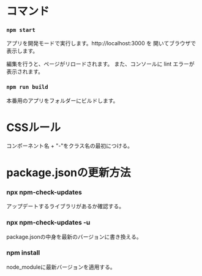 # コマンド
### `npm start`

アプリを開発モードで実行します。http://localhost:3000
を 開いてブラウザで表示します。

編集を行うと、ページがリロードされます。
また、コンソールに lint エラーが表示されます。

### `npm run build`

本番用のアプリをフォルダーにビルドします。

# CSSルール
コンポーネント名 + "-"をクラス名の最初につける。

# package.jsonの更新方法

### npx npm-check-updates
アップデートするライブラリがあるか確認する。

### npx npm-check-updates -u
package.jsonの中身を最新のバージョンに書き換える。

### npm install
node_moduleに最新バージョンを適用する。